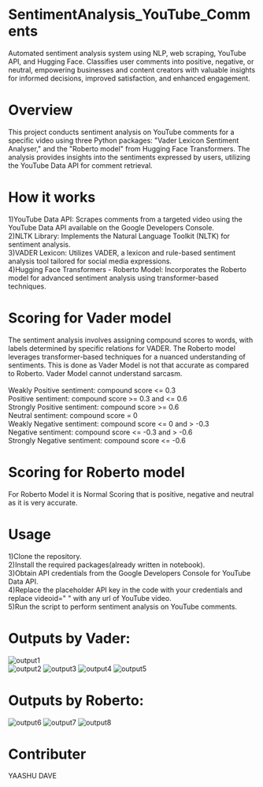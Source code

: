 
# SentimentAnalysis_YouTube_Comments
Automated sentiment analysis system using NLP, web scraping, YouTube API, and Hugging Face. Classifies user comments into positive, negative, or neutral, empowering businesses and content creators with valuable insights for informed decisions, improved satisfaction, and enhanced engagement.

# Overview
This project conducts sentiment analysis on YouTube comments for a specific video using three Python packages: "Vader Lexicon Sentiment Analyser,"  and the "Roberto model" from Hugging Face Transformers. The analysis provides insights into the sentiments expressed by users, utilizing the YouTube Data API for comment retrieval.

# How it works
1)YouTube Data API: Scrapes comments from a targeted video using the YouTube Data API available on the Google Developers Console.<br>
2)NLTK Library: Implements the Natural Language Toolkit (NLTK) for sentiment analysis.<br>
3)VADER Lexicon: Utilizes VADER, a lexicon and rule-based sentiment analysis tool tailored for social media expressions.<br>
4)Hugging Face Transformers - Roberto Model: Incorporates the Roberto model for advanced sentiment analysis using transformer-based techniques.<br>

# Scoring for Vader model
The sentiment analysis involves assigning compound scores to words, with labels determined by specific relations for VADER. The Roberto model leverages transformer-based techniques for a nuanced understanding of sentiments. This is done as Vader Model is not that accurate as compared to Roberto. Vader Model cannot understand sarcasm.<br><br>
Weakly Positive sentiment: compound score <= 0.3<br>
Positive sentiment: compound score >= 0.3 and <= 0.6<br>
Strongly Positive sentiment: compound score >= 0.6<br>
Neutral sentiment: compound score = 0<br>
Weakly Negative sentiment: compound score <= 0 and > -0.3<br>
Negative sentiment: compound score <= -0.3 and > -0.6<br>
Strongly Negative sentiment: compound score <= -0.6<br>

# Scoring for Roberto model
For Roberto Model it is Normal Scoring that is positive, negative and neutral as it is very accurate.

# Usage
1)Clone the repository.<br>
2)Install the required packages(already written in notebook).<br>
3)Obtain API credentials from the Google Developers Console for YouTube Data API.<br>
4)Replace the placeholder API key in the code with your credentials and replace videoid=" " with any url of YouTube video.<br>
5)Run the script to perform sentiment analysis on YouTube comments.<br>

# Outputs by Vader:
![output1](https://github.com/YaashuDave/SentimentAnalysis_YouTube_Comments/assets/107920191/1e019008-7a06-4fe8-b9d1-acc9ed066ff3) <br>
![output2](https://github.com/YaashuDave/SentimentAnalysis_YouTube_Comments/assets/107920191/fb6ed6d4-d894-4ce4-8515-35afcd9d99cc)
![output3](https://github.com/YaashuDave/SentimentAnalysis_YouTube_Comments/assets/107920191/25c6f310-34f0-4cca-98ea-e80c00321b80)
![output4](https://github.com/YaashuDave/SentimentAnalysis_YouTube_Comments/assets/107920191/e41b9732-5ab5-48c9-af82-6f3af7fbeb0f)
![output5](https://github.com/YaashuDave/SentimentAnalysis_YouTube_Comments/assets/107920191/ca548862-b964-4f1d-ae45-2f3259a77883)

# Outputs by Roberto:
![output6](https://github.com/YaashuDave/SentimentAnalysis_YouTube_Comments/assets/107920191/0f97d58c-9fe3-46c3-a82e-6feda2811449)
![output7](https://github.com/YaashuDave/SentimentAnalysis_YouTube_Comments/assets/107920191/586dbb51-262b-4df3-9f2f-66f0c24bcaeb)
![output8](https://github.com/YaashuDave/SentimentAnalysis_YouTube_Comments/assets/107920191/38362b02-d147-41ad-bf81-0f22f77586ec)

# Contributer
  YAASHU DAVE
